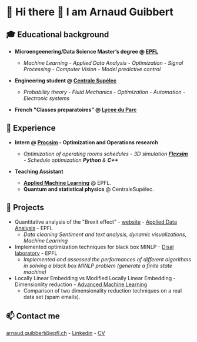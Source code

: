 # 👋 Hi there 👋 I am Arnaud Guibbert



## 🎓 Educational background

- **Microengeenering/Data Science Master’s degree @ [EPFL](https://www.epfl.ch/en/)** 

    - *Machine Learning - Applied Data Analysis - Optimization - Signal Processing - Computer Vision - Model predictive control*

- **Engineering student @ [Centrale Supélec](https://www.centralesupelec.fr/)** 

    - *Probability theory - Fluid Mechanics - Optimization - Automation - Electronic systems*

- **French "Classes preparatoires" @ [Lycee du Parc](https://lyceeduparc.fr/ldp/)** 


## 💼 Experience

- **Intern @ [Procsim](https://procsim.ch/language/en/home/) - Optimization and Operations research** 

    - *Optimization of operating rooms schedules - 3D simulation **[Flexsim](https://www.flexsim.com/)** - Schedule optimization **Python** & **C++***

- **Teaching Assistant**
  - **[Applied Machine Learning](https://edu.epfl.ch/coursebook/fr/applied-machine-learning-MICRO-455)** @ EPFL.
  - **Quantum and statistical physics** @ CentraleSupélec.

## 🧰 Projects

- Quantitative analysis of the "Brexit effect" - [website](https://jeannafta.github.io/brexit_story/) - [Applied Data Analysis](https://dlab.epfl.ch/teaching/fall2021/cs401/) - EPFL
    - *Data cleaning Sentiment and text analysis, dynamic visualizations, Machine Learning* 
- Implemented optimization techniques for black box MINLP - [Disal laboratory](https://www.epfl.ch/labs/disal/) - EPFL
    - *Implemented and assessed the performances of different algorithms in solving a black
box MINLP problem (generate a finite state machine)*
- Locally Linear Embedding vs Modified Locally Linear Embedding - Dimensionlity reduction - [Advanced Machine Learning](https://edu.epfl.ch/coursebook/en/advanced-machine-learning-MICRO-570)
  - Comparison of two dimensionality reduction techniques on a real data set (spam emails).

## 📫 Contact me

arnaud.guibbert@epfl.ch - [Linkedin](http://www.linkedin.com/in/agcs/) - [CV]()
<!--
**arnaudguibbert/arnaudguibbert** is a ✨ _special_ ✨ repository because its `README.md` (this file) appears on your GitHub profile.

Here are some ideas to get you started:

- 🔭 I’m currently working on ...
- 🌱 I’m currently learning ...
- 👯 I’m looking to collaborate on ...
- 🤔 I’m looking for help with ...
- 💬 Ask me about ...
- 📫 How to reach me: ...
- 😄 Pronouns: ...
- ⚡ Fun fact: ...
-->
